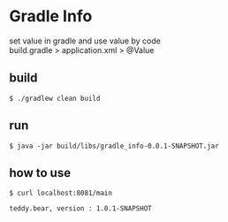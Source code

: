 # Gradle Info

set value in gradle and use value by code    
build.gradle > application.xml > @Value  

## build
```$xslt
$ ./gradlew clean build
```

## run 
```$xslt
$ java -jar build/libs/gradle_info-0.0.1-SNAPSHOT.jar
```

## how to use
```$xslt
$ curl localhost:8081/main

teddy.bear, version : 1.0.1-SNAPSHOT
```
